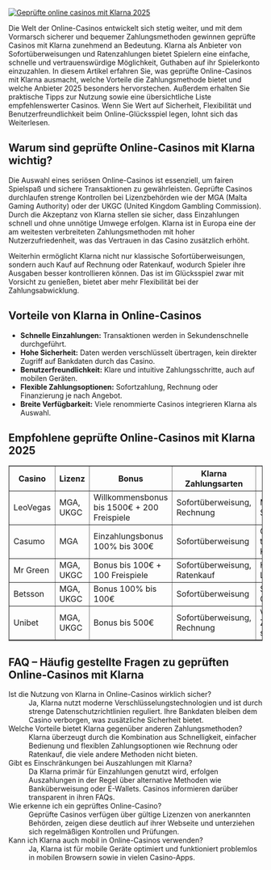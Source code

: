 [![Geprüfte online casinos mit Klarna 2025](https://123-caf.pages.dev/gitsignup.png)](https://vrmoo.ru/Bt82HjjY)

<div>     <p>Die Welt der Online-Casinos entwickelt sich stetig weiter, und mit dem Vormarsch sicherer und bequemer Zahlungsmethoden gewinnen geprüfte Casinos mit Klarna zunehmend an Bedeutung. Klarna als Anbieter von Sofortüberweisungen und Ratenzahlungen bietet Spielern eine einfache, schnelle und vertrauenswürdige Möglichkeit, Guthaben auf ihr Spielerkonto einzuzahlen. In diesem Artikel erfahren Sie, was geprüfte Online-Casinos mit Klarna ausmacht, welche Vorteile die Zahlungsmethode bietet und welche Anbieter 2025 besonders hervorstechen. Außerdem erhalten Sie praktische Tipps zur Nutzung sowie eine übersichtliche Liste empfehlenswerter Casinos. Wenn Sie Wert auf Sicherheit, Flexibilität und Benutzerfreundlichkeit beim Online-Glücksspiel legen, lohnt sich das Weiterlesen.</p>    <h2>Warum sind geprüfte Online-Casinos mit Klarna wichtig?</h2>   <p>Die Auswahl eines seriösen Online-Casinos ist essenziell, um fairen Spielspaß und sichere Transaktionen zu gewährleisten. Geprüfte Casinos durchlaufen strenge Kontrollen bei Lizenzbehörden wie der MGA (Malta Gaming Authority) oder der UKGC (United Kingdom Gambling Commission). Durch die Akzeptanz von Klarna stellen sie sicher, dass Einzahlungen schnell und ohne unnötige Umwege erfolgen. Klarna ist in Europa eine der am weitesten verbreiteten Zahlungsmethoden mit hoher Nutzerzufriedenheit, was das Vertrauen in das Casino zusätzlich erhöht.</p>   <p>Weiterhin ermöglicht Klarna nicht nur klassische Sofortüberweisungen, sondern auch Kauf auf Rechnung oder Ratenkauf, wodurch Spieler ihre Ausgaben besser kontrollieren können. Das ist im Glücksspiel zwar mit Vorsicht zu genießen, bietet aber mehr Flexibilität bei der Zahlungsabwicklung.</p>    <h2>Vorteile von Klarna in Online-Casinos</h2>   <ul>     <li><strong>Schnelle Einzahlungen:</strong> Transaktionen werden in Sekundenschnelle durchgeführt.</li>     <li><strong>Hohe Sicherheit:</strong> Daten werden verschlüsselt übertragen, kein direkter Zugriff auf Bankdaten durch das Casino.</li>     <li><strong>Benutzerfreundlichkeit:</strong> Klare und intuitive Zahlungsschritte, auch auf mobilen Geräten.</li>     <li><strong>Flexible Zahlungsoptionen:</strong> Sofortzahlung, Rechnung oder Finanzierung je nach Angebot.</li>     <li><strong>Breite Verfügbarkeit:</strong> Viele renommierte Casinos integrieren Klarna als Auswahl.</li>   </ul>    <h2>Empfohlene geprüfte Online-Casinos mit Klarna 2025</h2>   <table border="1" cellpadding="6" cellspacing="0">     <thead>       <tr>         <th>Casino</th>         <th>Lizenz</th>         <th>Bonus</th>         <th>Klarna Zahlungsarten</th>         <th>Besondere Features</th>       </tr>     </thead>     <tbody>       <tr>         <td>LeoVegas</td>         <td>MGA, UKGC</td>         <td>Willkommensbonus bis 1500€ + 200 Freispiele</td>         <td>Sofortüberweisung, Rechnung</td>         <td>Mobile App, großes Spielportfolio</td>       </tr>       <tr>         <td>Casumo</td>         <td>MGA</td>         <td>Einzahlungsbonus 100% bis 300€</td>         <td>Sofortüberweisung</td>         <td>Gamification, transparente Kontoübersicht</td>       </tr>       <tr>         <td>Mr Green</td>         <td>MGA, UKGC</td>         <td>Bonus bis 100€ + 100 Freispiele</td>         <td>Sofortüberweisung, Ratenkauf</td>         <td>Hoher Spielerschutz, Live-Casino</td>       </tr>       <tr>         <td>Betsson</td>         <td>MGA, UKGC</td>         <td>Bonus 100% bis 100€</td>         <td>Sofortüberweisung</td>         <td>Sportwetten und Casino kombiniert</td>       </tr>       <tr>         <td>Unibet</td>         <td>MGA, UKGC</td>         <td>Bonus bis 500€</td>         <td>Sofortüberweisung, Rechnung</td>         <td>Vielfältige Zahlungsmöglichkeiten, seriöser Anbieter</td>       </tr>     </tbody>   </table>    <h2>FAQ – Häufig gestellte Fragen zu geprüften Online-Casinos mit Klarna</h2>   <dl>     <dt>Ist die Nutzung von Klarna in Online-Casinos wirklich sicher?</dt>     <dd>Ja, Klarna nutzt moderne Verschlüsselungstechnologien und ist durch strenge Datenschutzrichtlinien reguliert. Ihre Bankdaten bleiben dem Casino verborgen, was zusätzliche Sicherheit bietet.</dd>      <dt>Welche Vorteile bietet Klarna gegenüber anderen Zahlungsmethoden?</dt>     <dd>Klarna überzeugt durch die Kombination aus Schnelligkeit, einfacher Bedienung und flexiblen Zahlungsoptionen wie Rechnung oder Ratenkauf, die viele andere Methoden nicht bieten.</dd>      <dt>Gibt es Einschränkungen bei Auszahlungen mit Klarna?</dt>     <dd>Da Klarna primär für Einzahlungen genutzt wird, erfolgen Auszahlungen in der Regel über alternative Methoden wie Banküberweisung oder E-Wallets. Casinos informieren darüber transparent in ihren FAQs.</dd>      <dt>Wie erkenne ich ein geprüftes Online-Casino?</dt>     <dd>Geprüfte Casinos verfügen über gültige Lizenzen von anerkannten Behörden, zeigen diese deutlich auf ihrer Webseite und unterziehen sich regelmäßigen Kontrollen und Prüfungen.</dd>      <dt>Kann ich Klarna auch mobil in Online-Casinos verwenden?</dt>     <dd>Ja, Klarna ist für mobile Geräte optimiert und funktioniert problemlos in mobilen Browsern sowie in vielen Casino-Apps.</dd>   </dl> </div>
